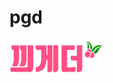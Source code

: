 # pgd

![트게더](https://raw.githubusercontent.com/taerim2e/pgd/master/%EB%81%A0%EA%B2%8C%EB%8D%94.png)
